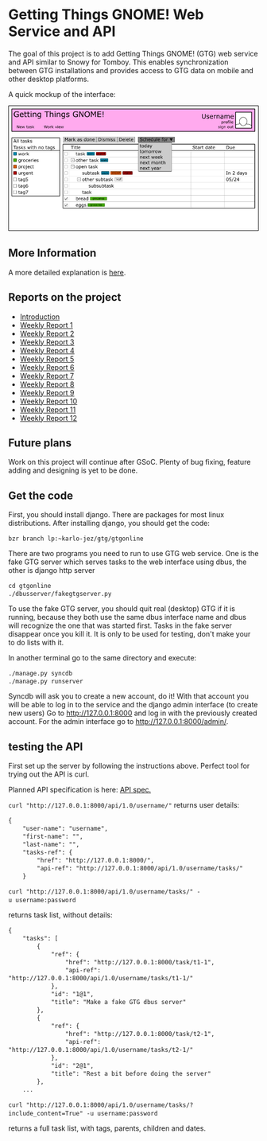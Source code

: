 # Getting Things GNOME! Web Service and API

The goal of this project is to add Getting Things GNOME! (GTG) web
service and API similar to Snowy for Tomboy. This enables
synchronization between GTG installations and provides access to GTG
data on mobile and other desktop platforms.

A quick mockup of the interface:

![Mockup](2010_jez_mockup1.png)

## More Information

A more detailed explanation is
[here](http://live.gnome.org/gtg/soc2010_jez).

## Reports on the project

- [Introduction](http://karlojez.wordpress.com/2010/05/23/getting-things-gnome-gsoc-introduction/)
- [Weekly Report 1](http://karlojez.wordpress.com/2010/05/28/getting-things-gnome-gsoc-weekly-report-1/)
- [Weekly Report 2](https://lists.launchpad.net/gtg-gsoc/msg00038.html)
- [Weekly Report 3](http://karlojez.wordpress.com/2010/06/11/getting-things-gnome-web-service-weekly-report-3/)
- [Weekly Report 4](http://karlojez.wordpress.com/2010/06/20/getting-things-gnome-web-service-and-api-weekly-report-04/)
- [Weekly Report 5](http://karlojez.wordpress.com/2010/06/27/gtg-web-the-fifth-report/)
- [Weekly Report 6](http://karlojez.wordpress.com/2010/07/05/gtg-web-the-halfway-report/)
- [Weekly Report 7](http://karlojez.wordpress.com/2010/07/11/gtg-web-report-007/)
- [Weekly Report 8](https://lists.launchpad.net/gtg-gsoc/msg00061.html)
- [Weekly Report 9](http://karlojez.wordpress.com/2010/07/24/gtg-web-report-9/)
- [Weekly Report 10](http://karlojez.wordpress.com/2010/07/30/getting-things-gnome-web-service-guadec-report/)
- [Weekly Report 11](http://karlojez.wordpress.com/2010/08/09/getting-things-gnome-web-the-penultimate-report/)
- [Weekly Report 12](http://karlojez.wordpress.com/2010/08/15/gtg-web-the-final-gsoc-report/)

## Future plans

Work on this project will continue after GSoC. Plenty of bug fixing,
feature adding and designing is yet to be done.

## Get the code

First, you should install django. There are packages for most linux
distributions. After installing django, you should get the code:

    bzr branch lp:~karlo-jez/gtg/gtgonline

There are two programs you need to run to use GTG web service. One is
the fake GTG server which serves tasks to the web interface using dbus,
the other is django http server

    cd gtgonline
    ./dbusserver/fakegtgserver.py

To use the fake GTG server, you should quit real (desktop) GTG if it is
running, because they both use the same dbus interface name and dbus
will recognize the one that was started first. Tasks in the fake server
disappear once you kill it. It is only to be used for testing, don't
make your to do lists with it.

In another terminal go to the same directory and execute:

    ./manage.py syncdb
    ./manage.py runserver

Syncdb will ask you to create a new account, do it! With that account
you will be able to log in to the service and the django admin interface
(to create new users) Go to <http://127.0.0.1:8000> and log in with the
previously created account. For the admin interface go to
<http://127.0.0.1:8000/admin/>.

## testing the API

First set up the server by following the instructions above. Perfect
tool for trying out the API is curl.

Planned API specification is here: [API spec.](2010_jez#api)

`curl "http://127.0.0.1:8000/api/1.0/username/"` returns user details:

    {
        "user-name": "username", 
        "first-name": "", 
        "last-name": "", 
        "tasks-ref": {
            "href": "http://127.0.0.1:8000/", 
            "api-ref": "http://127.0.0.1:8000/api/1.0/username/tasks/"
        }

`curl "http://127.0.0.1:8000/api/1.0/username/tasks/" -u username:password`

returns task list, without details:

    {
        "tasks": [
            {
                "ref": {
                    "href": "http://127.0.0.1:8000/task/t1-1", 
                    "api-ref": "http://127.0.0.1:8000/api/1.0/username/tasks/t1-1/"
                }, 
                "id": "1@1", 
                "title": "Make a fake GTG dbus server"
            }, 
            {
                "ref": {
                    "href": "http://127.0.0.1:8000/task/t2-1", 
                    "api-ref": "http://127.0.0.1:8000/api/1.0/username/tasks/t2-1/"
                }, 
                "id": "2@1", 
                "title": "Rest a bit before doing the server"
            }, 
        ...

`curl "http://127.0.0.1:8000/api/1.0/username/tasks/?include_content=True" -u username:password`

returns a full task list, with tags, parents, children and dates.

